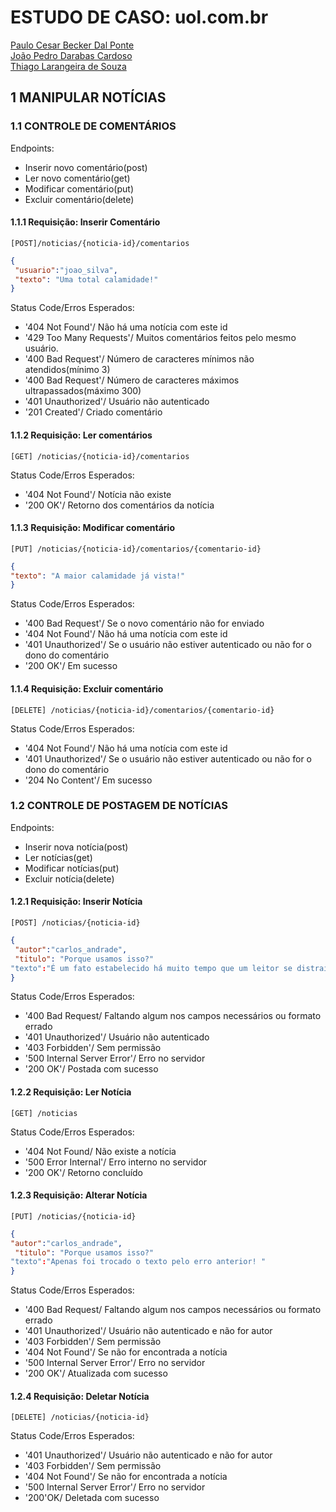 # ESTUDO DE CASO: uol.com.br

<a href="https://github.com/pauloDalponte" >Paulo Cesar Becker Dal Ponte</a><br>
<a href="https://github.com/jpdarabas" >João Pedro Darabas Cardoso</a><br>
<a href="https://github.com/thiagolarangeiras" >Thiago Larangeira de Souza</a><br>

## 1 MANIPULAR NOTÍCIAS 

### 1.1 CONTROLE DE COMENTÁRIOS 
Endpoints:
* Inserir novo comentário(post)
* Ler novo comentário(get)
* Modificar comentário(put)
* Excluir comentário(delete)

#### 1.1.1 Requisição: Inserir Comentário
	[POST]/noticias/{noticia-id}/comentarios
```json
{
 "usuario":"joao_silva",
 "texto": "Uma total calamidade!"
}
```

Status Code/Erros Esperados:
* '404 Not Found'/ Não há uma notícia com este id
* '429 Too Many Requests'/ Muitos comentários feitos pelo mesmo usuário.
* '400 Bad Request'/ Número de caracteres mínimos não atendidos(mínimo 3)
* '400 Bad Request'/ Número de caracteres máximos ultrapassados(máximo 300)
* '401 Unauthorized'/ Usuário não autenticado
* '201 Created'/ Criado comentário


#### 1.1.2 Requisição: Ler comentários
	[GET] /noticias/{noticia-id}/comentarios

Status Code/Erros Esperados:
* '404 Not Found'/ Notícia não existe
* '200 OK'/ Retorno dos comentários da notícia

#### 1.1.3 Requisição: Modificar comentário
	[PUT] /noticias/{noticia-id}/comentarios/{comentario-id}
```JSON
{
"texto": "A maior calamidade já vista!"
}
```

Status Code/Erros Esperados:
* '400 Bad Request'/ Se o novo comentário não for enviado
* '404 Not Found'/ Não há uma notícia com este id
* '401 Unauthorized'/ Se o usuário não estiver autenticado ou não for o dono do comentário
* '200 OK'/ Em sucesso

#### 1.1.4 Requisição: Excluir comentário
	[DELETE] /noticias/{noticia-id}/comentarios/{comentario-id}

Status Code/Erros Esperados:
* '404 Not Found'/ Não há uma notícia com este id
* '401 Unauthorized'/ Se o usuário não estiver autenticado ou não for o dono do comentário
* '204 No Content'/  Em sucesso

### 1.2 CONTROLE DE POSTAGEM DE NOTÍCIAS
Endpoints:
* Inserir nova notícia(post)
* Ler notícias(get)
* Modificar notícias(put)
* Excluir notícia(delete)

#### 1.2.1 Requisição: Inserir Notícia
	[POST] /noticias/{noticia-id}
```JSON
{
 "autor":"carlos_andrade",
 "titulo": "Porque usamos isso?"
"texto":"É um fato estabelecido há muito tempo que um leitor se distraiu com o          conteúdo legível de uma página ao observar seu layout. O objetivo de usar Lorem Ipsum é que ele tem uma distribuição de letras mais ou menos normal, em vez de usar 'Conteúdo aqui, conteúdo aqui', fazendo com que pareça um inglês legível. "
}
```
Status Code/Erros Esperados:
* '400 Bad Request/ Faltando algum nos campos necessários ou formato errado
* '401 Unauthorized'/ Usuário não autenticado
* '403 Forbidden'/ Sem permissão
* '500 Internal Server Error'/ Erro no servidor
* '200 OK'/ Postada com sucesso

#### 1.2.2 Requisição: Ler Notícia
	[GET] /noticias

Status Code/Erros Esperados:
* '404 Not Found/ Não existe a notícia
* '500 Error Internal'/ Erro interno no servidor
* '200 OK'/ Retorno concluído

#### 1.2.3 Requisição: Alterar Notícia
	[PUT] /noticias/{noticia-id}
```JSON
{
"autor":"carlos_andrade",
 "titulo": "Porque usamos isso?"
"texto":"Apenas foi trocado o texto pelo erro anterior! "
}
```

Status Code/Erros Esperados:
* '400 Bad Request/ Faltando algum nos campos necessários ou formato errado
* '401 Unauthorized'/ Usuário não autenticado e não for autor
* '403 Forbidden'/ Sem permissão 
* '404 Not Found'/ Se não for encontrada a notícia
* '500 Internal Server Error'/ Erro no servidor
* '200 OK'/ Atualizada com sucesso

#### 1.2.4 Requisição: Deletar Notícia
	[DELETE] /noticias/{noticia-id}

Status Code/Erros Esperados:
* '401 Unauthorized'/ Usuário não autenticado e não for autor
* '403 Forbidden'/ Sem permissão 
* '404 Not Found'/ Se não for encontrada a notícia
* '500 Internal Server Error'/ Erro no servidor
* '200'OK/ Deletada com sucesso
